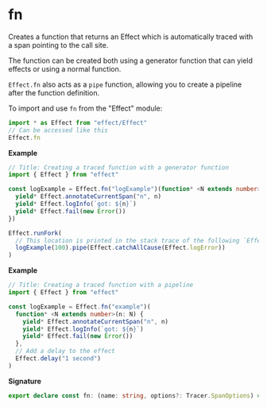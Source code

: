 # fn

Creates a function that returns an Effect which is automatically traced with a span pointing to the call site.

The function can be created both using a generator function that can yield effects or using a normal function.

`Effect.fn` also acts as a `pipe` function, allowing you to create a pipeline after the function definition.

To import and use `fn` from the "Effect" module:

```ts
import * as Effect from "effect/Effect"
// Can be accessed like this
Effect.fn
```

**Example**

```ts
// Title: Creating a traced function with a generator function
import { Effect } from "effect"

const logExample = Effect.fn("logExample")(function* <N extends number>(n: N) {
  yield* Effect.annotateCurrentSpan("n", n)
  yield* Effect.logInfo(`got: ${n}`)
  yield* Effect.fail(new Error())
})

Effect.runFork(
  // This location is printed in the stack trace of the following `Effect.logError`
  logExample(100).pipe(Effect.catchAllCause(Effect.logError))
)
```

**Example**

```ts
// Title: Creating a traced function with a pipeline
import { Effect } from "effect"

const logExample = Effect.fn("example")(
  function* <N extends number>(n: N) {
    yield* Effect.annotateCurrentSpan("n", n)
    yield* Effect.logInfo(`got: ${n}`)
    yield* Effect.fail(new Error())
  },
  // Add a delay to the effect
  Effect.delay("1 second")
)
```

**Signature**

```ts
export declare const fn: (name: string, options?: Tracer.SpanOptions) => fn.Gen & fn.NonGen
```
